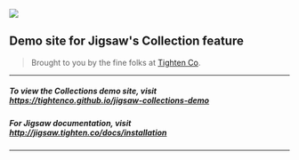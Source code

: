 ![](https://raw.githubusercontent.com/tightenco/jigsaw/master/logo.png)

## Demo site for Jigsaw's Collection feature

> Brought to you by the fine folks at [Tighten Co](http://tighten.co).

---

##### To view the Collections demo site, visit https://tightenco.github.io/jigsaw-collections-demo

##### For Jigsaw documentation, visit http://jigsaw.tighten.co/docs/installation

---
